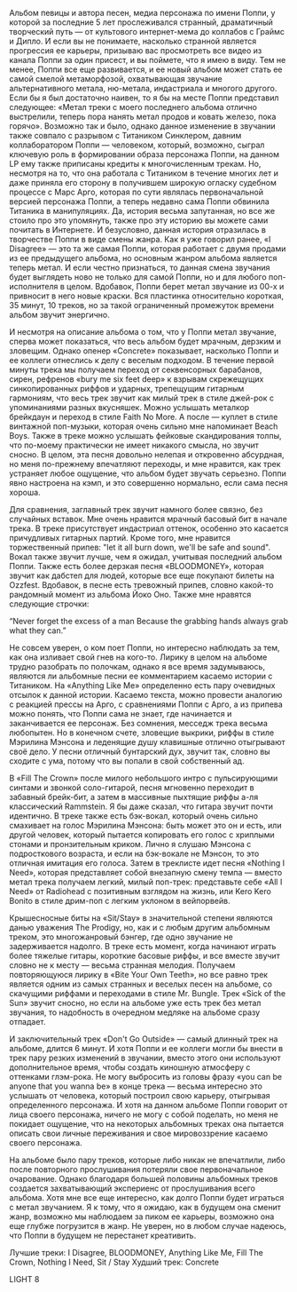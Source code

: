 Альбом певицы и автора песен, медиа персонажа по имени Поппи, у которой за последние 5 лет прослеживался странный, драматичный творческий путь — от культового интернет-мема до коллабов с Граймс и Дипло. И если вы не понимаете, насколько странной является прогрессия ее карьеры, призываю вас просмотреть все видео из канала Поппи за один присест, и вы поймете, что я имею в виду. Тем не менее, Поппи все еще развивается, и ее новый альбом может стать ее самой смелой метаморфозой, охватывающая звучание альтернативного метала, ню-метала, индастриала и многого другого. Если бы я был достаточно наивен, то я бы на месте Поппи представил следующее: «Метал треки с моего последнего альбома отлично выстрелили, теперь пора нанять метал продов и ковать железо, пока горячо». Возможно так и было, однако данное изменение в звучании также совпало с разрывом с Титаником Синклером, давним коллаборатором Поппи — человеком, который, возможно, сыграл ключевую роль в формировании образа персонажа Поппи, на данном LP ему также приписаны кредиты к многочисленным трекам. Но, несмотря на то, что она работала с Титаником в течение многих лет и даже приняла его сторону в получившем широкую огласку судебном процессе с Марс Арго, которая по сути являлась первоначальной версией персонажа Поппи, а теперь недавно сама Поппи обвинила Титаника в манипуляциях. Да, история весьма запутанная, но все же стоило про это упомянуть, также про эту историю вы можете сами почитать в Интернете. И безусловно, данная история отразилась в творчестве Поппи в виде смены жанра. Как я уже говорил ранее, «I Disagree» — это та же самая Поппи, которая работает с двумя продами из ее предыдущего альбома, но основным жанром альбома является теперь метал. И если честно признаться, то данная смена звучания будет выглядеть ново не только для самой Поппи, но и для любого поп-исполнителя в целом. Вдобавок, Поппи берет метал звучание из 00-х и привносит в него новые краски. Вся пластинка относительно короткая, 35 минут, 10 треков, но за такой ограниченный промежуток времени альбом звучит энергично.

И несмотря на описание альбома о том, что у Поппи метал звучание, сперва может показаться, что весь альбом будет мрачным, дерзким и зловещим. Однако опенер «Concrete» показывает, насколько Поппи и ее коллеги отнеслись к делу с веселым подходом. В течение первой минуты трека мы получаем переход от секвенсорных барабанов, сирен, рефренов «bury me six feet deep» к взрывам скрежещущих синкопированных риффов и ударных, трепещущим гитарным гармониям, что весь трек звучит как милый трек в стиле джей-рок с упоминаниями разных вкусняшек. Можно услышать металкор брейкдаун и переход в стиле Faith No More. А после — куплет в стиле винтажной поп-музыки, которая очень сильно мне напоминает Beach Boys. Также в треке можно услышать фейковые скандирования толпы, что по-моему практически не имеет никакого смысла, но звучит сносно. В целом, эта песня довольно нелепая и откровенно абсурдная, но меня по-прежнему впечатляют переходы, и мне нравится, как трек устраняет любое ощущение, что альбом будет звучать серьезно. Поппи явно настроена на кэмп, и это совершенно нормально, если сама песня хороша.

Для сравнения, заглавный трек звучит намного более связно, без случайных вставок. Мне очень нравится мрачный басовый бит в начале трека. В треке присутствует индастриал оттенок, особенно это касается причудливых гитарных партий. Кроме того, мне нравится торжественный припев: "let it all burn down, we'll be safe and sound". Вокал также звучит лучше, чем я ожидал, учитывая последний альбом Поппи. Также есть более дерзкая песня «BLOODMONEY», которая звучит как дабстеп для людей, которые все еще покупают билеты на Ozzfest. Вдобавок, в песне есть тревожный припев, словно какой-то рандомный момент из альбома Йоко Оно. Также мне нравятся следующие строчки:

“Never forget the excess of a man
Because the grabbing hands always grab what they can.”

Не совсем уверен, о ком поет Поппи, но интересно наблюдать за тем, как она изливает свой гнев на кого-то. Лирику в целом на альбоме трудно разобрать по полочкам, однако я все время задумываюсь, являются ли альбомные песни ее комментарием касаемо истории с Титаником. На «Anything Like Me» определенно есть пару очевидных отсылок к данной истории. Касаемо текста, можно провести аналогию с реакцией прессы на Арго, с сравнениями Поппи с Арго, а из припева можно понять, что Поппи сама не знает, где начинается и заканчивается ее персонаж. Без сомнения, месседж трека весьма любопытен. Но в конечном счете, зловещие выкрики, риффы в стиле Мэрилина Мэнсона и леденящие душу клавишные отлично отыгрывают своё дело. У песни отличный бунтарский дух, звучит так, словно вы сходите с ума, потому что вы попали в свой собственный ад.

В «Fill The Crown» после милого небольшого интро с пульсирующими синтами и звонкой соло-гитарой, песня мгновенно переходит в забавный брейк-бит, а затем в массивные пыхтящие риффы а-ля классический Rammstein. Я бы даже сказал, что гитара звучит почти идентично. В треке также есть бэк-вокал, который очень сильно смахивает на голос Мэрилина Мэнсона: быть может это он и есть, или другой человек, который пытается копировать его голос с хриплыми стонами и пронзительным криком. Лично я слушаю Мэнсона с подросткового возраста, и если на бэк-вокале не Мэнсон, то это отличная имитация его голоса. Затем в треклисте идет песня «Nothing I Need», которая представляет собой внезапную смену темпа — вместо метал трека получаем легкий, милый поп-трек: представьте себе «All I Need» от Radiohead с позитивным взглядом на жизнь, или Kero Kero Bonito в стиле дрим-поп с легким уклоном в вейпорвейв.

Крышесносные биты на «Sit/Stay» в значительной степени являются данью уважения The Prodigy, но, как и с любым другим альбомным треком, это многожанровый бэнгер, где одно звучание не задерживается надолго. В треке есть момент, когда начинают играть более тяжелые гитары, короткие басовые риффы, и все вместе звучит словно не к месту — весьма странная мелодия. Получаем повторяющуюся лирику в «Bite Your Own Teeth», но все равно трек является одним из самых странных и веселых песен на альбоме, со скачущими риффами и переходами в стиле Mr. Bungle. Трек «Sick of the Sun» звучит сносно, но если на альбоме уже есть трек без метал звучания, то надобность в очередном медляке на альбоме сразу отпадает.

И заключительный трек «Don't Go Outside» — самый длинный трек на альбоме, длится 6 минут. И хотя Поппи и ее коллеги могли бы внести в трек пару резких изменений в звучании, вместо этого они используют дополнительное время, чтобы создать киношную атмосферу с оттенками глэм-рока. Не могу выбросить из головы фразу «you can be anyone that you wanna be» в конце трека — весьма интересно это услышать от человека, который построил свою карьеру, отыгрывая определенного персонажа. И хотя на данном альбоме Поппи говорит от лица своего персонажа, ничего не могу с собой поделать, но меня не покидает ощущение, что на некоторых альбомных треках она пытается описать свои личные переживания и свое мировоззрение касаемо своего персонажа.

На альбоме было пару треков, которые либо никак не впечатлили, либо после повторного прослушивания потеряли свое первоначальное очарование. Однако благодаря большей половины альбомных треков создается захватывающий экспериенс от прослушивания всего альбома. Хотя мне все еще интересно, как долго Поппи будет играться с метал звучанием. Я к тому, что я ожидаю, как в будущем она сменит жанр, возможно мы наблюдаем за пиком ее карьеры, возможно она еще глубже погрузится в жанр. Не уверен, но в любом случае надеюсь, что Поппи в будущем не перестанет креативить.

Лучшие треки: I Disagree, BLOODMONEY, Anything Like Me, Fill The Crown, Nothing I Need, Sit / Stay
Худший трек: Concrete

LIGHT 8
